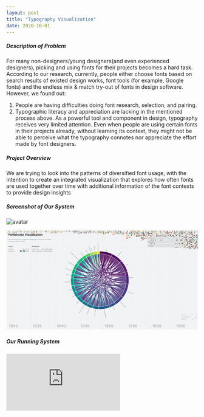 ```yaml
---
layout: post
title: "Typography Visualization"
date: 2020-10-01
---
```

##### Description of Problem
For many non-designers/young designers(and even experienced designers), picking and using
fonts for their projects becomes a hard task. According to our research, currently, people either
choose fonts based on search results of existed design works, font tools (for example, Google
fonts) and the endless mix & match try-out of fonts in design software. However, we found out:
1) People are having difficulties doing font research, selection, and pairing.
2) Typographic literacy and appreciation are lacking in the mentioned process above. As a
powerful tool and component in design, typography receives very limited attention. Even when
people are using certain fonts in their projects already, without learning its context, they might
not be able to perceive what the typography connotes nor appreciate the effort made by font
designers.

##### Project Overview  
We are trying to look into the patterns of diversified font usage, with the intention to create an integrated visualization that explores how often fonts are used together over time with additional information of the font contexts to provide design insights

##### Screenshot of Our System
![avatar]({{site.url}}/assets/img/FontDetailVis.PNG)  

![avatar](../img/FontInUseVis.PNG)

##### Our Running System
<iframe src="https://player.vimeo.com/video/486148555"  frameborder="0" allow="autoplay; fullscreen" allowfullscreen></iframe>